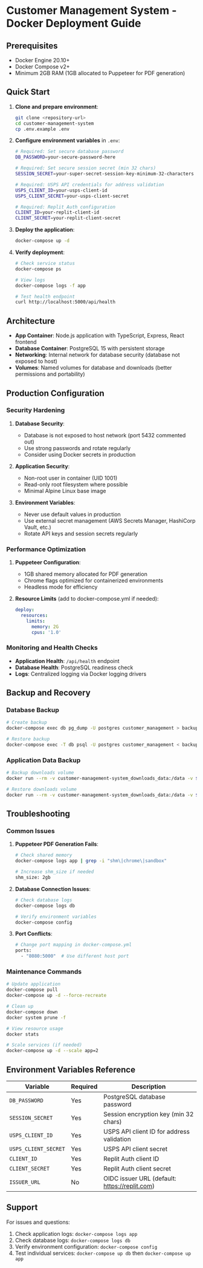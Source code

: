 # Customer Management System - Docker Deployment Guide

## Prerequisites

- Docker Engine 20.10+ 
- Docker Compose v2+
- Minimum 2GB RAM (1GB allocated to Puppeteer for PDF generation)

## Quick Start

1. **Clone and prepare environment**:
   ```bash
   git clone <repository-url>
   cd customer-management-system
   cp .env.example .env
   ```

2. **Configure environment variables** in `.env`:
   ```bash
   # Required: Set secure database password
   DB_PASSWORD=your-secure-password-here
   
   # Required: Set secure session secret (min 32 chars)
   SESSION_SECRET=your-super-secret-session-key-minimum-32-characters
   
   # Required: USPS API credentials for address validation
   USPS_CLIENT_ID=your-usps-client-id
   USPS_CLIENT_SECRET=your-usps-client-secret
   
   # Required: Replit Auth configuration
   CLIENT_ID=your-replit-client-id
   CLIENT_SECRET=your-replit-client-secret
   ```

3. **Deploy the application**:
   ```bash
   docker-compose up -d
   ```

4. **Verify deployment**:
   ```bash
   # Check service status
   docker-compose ps
   
   # View logs
   docker-compose logs -f app
   
   # Test health endpoint
   curl http://localhost:5000/api/health
   ```

## Architecture

- **App Container**: Node.js application with TypeScript, Express, React frontend
- **Database Container**: PostgreSQL 15 with persistent storage
- **Networking**: Internal network for database security (database not exposed to host)
- **Volumes**: Named volumes for database and downloads (better permissions and portability)

## Production Configuration

### Security Hardening

1. **Database Security**:
   - Database is not exposed to host network (port 5432 commented out)
   - Use strong passwords and rotate regularly
   - Consider using Docker secrets in production

2. **Application Security**:
   - Non-root user in container (UID 1001)
   - Read-only root filesystem where possible
   - Minimal Alpine Linux base image

3. **Environment Variables**:
   - Never use default values in production
   - Use external secret management (AWS Secrets Manager, HashiCorp Vault, etc.)
   - Rotate API keys and session secrets regularly

### Performance Optimization

1. **Puppeteer Configuration**:
   - 1GB shared memory allocated for PDF generation
   - Chrome flags optimized for containerized environments
   - Headless mode for efficiency

2. **Resource Limits** (add to docker-compose.yml if needed):
   ```yaml
   deploy:
     resources:
       limits:
         memory: 2G
         cpus: '1.0'
   ```

### Monitoring and Health Checks

- **Application Health**: `/api/health` endpoint
- **Database Health**: PostgreSQL readiness check
- **Logs**: Centralized logging via Docker logging drivers

## Backup and Recovery

### Database Backup
```bash
# Create backup
docker-compose exec db pg_dump -U postgres customer_management > backup.sql

# Restore backup
docker-compose exec -T db psql -U postgres customer_management < backup.sql
```

### Application Data Backup
```bash
# Backup downloads volume
docker run --rm -v customer-management-system_downloads_data:/data -v $(pwd):/backup alpine tar czf /backup/downloads-backup.tar.gz -C /data .

# Restore downloads volume
docker run --rm -v customer-management-system_downloads_data:/data -v $(pwd):/backup alpine tar xzf /backup/downloads-backup.tar.gz -C /data
```

## Troubleshooting

### Common Issues

1. **Puppeteer PDF Generation Fails**:
   ```bash
   # Check shared memory
   docker-compose logs app | grep -i "shm\|chrome\|sandbox"
   
   # Increase shm_size if needed
   shm_size: 2gb
   ```

2. **Database Connection Issues**:
   ```bash
   # Check database logs
   docker-compose logs db
   
   # Verify environment variables
   docker-compose config
   ```

3. **Port Conflicts**:
   ```bash
   # Change port mapping in docker-compose.yml
   ports:
     - "8080:5000"  # Use different host port
   ```

### Maintenance Commands

```bash
# Update application
docker-compose pull
docker-compose up -d --force-recreate

# Clean up
docker-compose down
docker system prune -f

# View resource usage
docker stats

# Scale services (if needed)
docker-compose up -d --scale app=2
```

## Environment Variables Reference

| Variable | Required | Description |
|----------|----------|-------------|
| `DB_PASSWORD` | Yes | PostgreSQL database password |
| `SESSION_SECRET` | Yes | Session encryption key (min 32 chars) |
| `USPS_CLIENT_ID` | Yes | USPS API client ID for address validation |
| `USPS_CLIENT_SECRET` | Yes | USPS API client secret |
| `CLIENT_ID` | Yes | Replit Auth client ID |
| `CLIENT_SECRET` | Yes | Replit Auth client secret |
| `ISSUER_URL` | No | OIDC issuer URL (default: https://replit.com) |

## Support

For issues and questions:
1. Check application logs: `docker-compose logs app`
2. Check database logs: `docker-compose logs db`
3. Verify environment configuration: `docker-compose config`
4. Test individual services: `docker-compose up db` then `docker-compose up app`